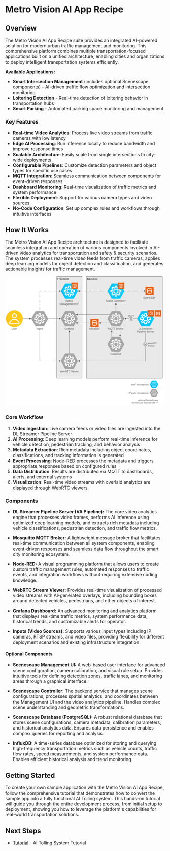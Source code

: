 # Metro Vision AI App Recipe

## Overview

The Metro Vision AI App Recipe suite provides an integrated AI-powered solution for modern urban traffic management and monitoring. This comprehensive platform combines multiple transportation-focused applications built on a unified architecture, enabling cities and organizations to deploy intelligent transportation systems efficiently.

**Available Applications:**
- **Smart Intersection Management** (includes optional Scenescape components) - AI-driven traffic flow optimization and intersection monitoring
- **Loitering Detection** - Real-time detection of loitering behavior in transportation hubs
- **Smart Parking** - Automated parking space monitoring and management

### Key Features

- **Real-time Video Analytics**: Process live video streams from traffic cameras with low latency
- **Edge AI Processing**: Run inference locally to reduce bandwidth and improve response times
- **Scalable Architecture**: Easily scale from single intersections to city-wide deployments
- **Configurable Pipelines**: Customize detection parameters and object types for specific use cases
- **MQTT Integration**: Seamless communication between components for event-driven responses
- **Dashboard Monitoring**: Real-time visualization of traffic metrics and system performance
- **Flexible Deployment**: Support for various camera types and video sources
- **No-Code Configuration**: Set up complex rules and workflows through intuitive interfaces


## How It Works

The Metro Vision AI App Recipe architecture is designed to facilitate seamless integration and operation of various components involved in AI-driven video analytics for transportation and safety & security scenarios. The system processes real-time video feeds from traffic cameras, applies deep learning models for object detection and classification, and generates actionable insights for traffic management.

![Architecture Diagram](_images/metro-vision-ai-app-recipe-architecture.drawio.svg)

### Core Workflow

1. **Video Ingestion**: Live camera feeds or video files are ingested into the DL Streamer Pipeline Server
2. **AI Processing**: Deep learning models perform real-time inference for vehicle detection, pedestrian tracking, and behavior analysis
3. **Metadata Extraction**: Rich metadata including object coordinates, classifications, and tracking information is generated
4. **Event Processing**: Node-RED processes the metadata and triggers appropriate responses based on configured rules
5. **Data Distribution**: Results are distributed via MQTT to dashboards, alerts, and external systems
6. **Visualization**: Real-time video streams with overlaid analytics are displayed through WebRTC viewers

### Components

- **DL Streamer Pipeline Server (VA Pipeline):** The core video analytics engine that processes video frames, performs AI inference using optimized deep learning models, and extracts rich metadata including vehicle classifications, pedestrian detection, and traffic flow metrics.

- **Mosquitto MQTT Broker:** A lightweight message broker that facilitates real-time communication between all system components, enabling event-driven responses and seamless data flow throughout the smart city monitoring ecosystem.

- **Node-RED:** A visual programming platform that allows users to create custom traffic management rules, automated responses to traffic events, and integration workflows without requiring extensive coding knowledge.

- **WebRTC Stream Viewer:** Provides real-time visualization of processed video streams with AI-generated overlays, including bounding boxes around detected vehicles, pedestrians, and other objects of interest.

- **Grafana Dashboard:** An advanced monitoring and analytics platform that displays real-time traffic metrics, system performance data, historical trends, and customizable alerts for operator.

- **Inputs (Video Sources):** Supports various input types including IP cameras, RTSP streams, and video files, providing flexibility for different deployment scenarios and existing infrastructure integration.

#### Optional Components

- **Scenescape Management UI:** A web-based user interface for advanced scene configuration, camera calibration, and visual rule setup. Provides intuitive tools for defining detection zones, traffic lanes, and monitoring areas through a graphical interface.

- **Scenescape Controller:** The backend service that manages scene configurations, processes spatial analytics, and coordinates between the Management UI and the video analytics pipeline. Handles complex scene understanding and geometric transformations.

- **Scenescape Database (PostgreSQL):** A robust relational database that stores scene configurations, camera metadata, calibration parameters, and historical analytics data. Ensures data persistence and enables complex queries for reporting and analysis.

- **InfluxDB:** A time-series database optimized for storing and querying high-frequency transportation metrics such as vehicle counts, traffic flow rates, speed measurements, and system performance data. Enables efficient historical analysis and trend monitoring.

## Getting Started

To create your own sample application with the Metro Vision AI App Recipe, follow the comprehensive tutorial that demonstrates how to convert the sample app into a fully functional AI Tolling system. This hands-on tutorial will guide you through the entire development process, from initial setup to deployment, showing you how to leverage the platform's capabilities for real-world transportation solutions.

## Next Steps
- [Tutorial](tutorial-1.md) - AI Tolling System Tutorial